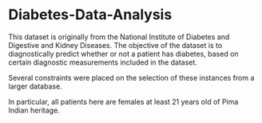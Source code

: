 # Diabetes-Data-Analysis

This dataset is originally from the National Institute of Diabetes and Digestive and Kidney Diseases. 
The objective of the dataset is to diagnostically predict whether or not a patient has diabetes, based 
on certain diagnostic measurements included in the dataset. 

Several constraints were placed on the selection of these instances from a larger database. 

In particular, all patients here are females at least 21 years old of Pima Indian heritage.
